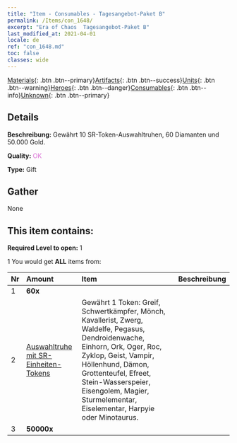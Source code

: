 ```yaml
---
title: "Item - Consumables - Tagesangebot-Paket B"
permalink: /Items/con_1648/
excerpt: "Era of Chaos  Tagesangebot-Paket B"
last_modified_at: 2021-04-01
locale: de
ref: "con_1648.md"
toc: false
classes: wide
---
```

 [Materials](/de/Items/){: .btn .btn--primary}[Artifacts](/de/Items/Artifacts/){: .btn .btn--success}[Units](/de/Items/Units/){: .btn .btn--warning}[Heroes](/de/Items/Heroes/){: .btn .btn--danger}[Consumables](/de/Items/Consumables/){: .btn .btn--info}[Unknown](/de/Items/Unknown/){: .btn .btn--primary}

## Details
 **Beschreibung:** Gewährt 10 SR-Token-Auswahltruhen, 60 Diamanten und 50.000 Gold.

 **Quality:** <span style="color: #DA70D6">OK</span>

 **Type:** Gift

## Gather

  None

## This item contains:

 **Required Level to open:** 1

 1 You would get **ALL** items  from:

  | Nr | Amount |     Item    | Beschreibung |
  |:---|:-------|:------------|:-----------:|
  | 1 |  **60x** | <i class="fas fa-gem"/> |  | 
  | 2 | [Auswahltruhe mit SR-Einheiten-Tokens](/de/Items/con_1618/) | Gewährt 1 Token: Greif, Schwertkämpfer, Mönch, Kavallerist, Zwerg, Waldelfe, Pegasus, Dendroidenwache, Einhorn, Ork, Oger, Roc, Zyklop, Geist, Vampir, Höllenhund, Dämon, Grottenteufel, Efreet, Stein-Wasserspeier, Eisengolem, Magier, Sturmelementar, Eiselementar, Harpyie oder Minotaurus. | 
  | 3 |  **50000x** | <i class="fas fa-coins"/> |  | 
